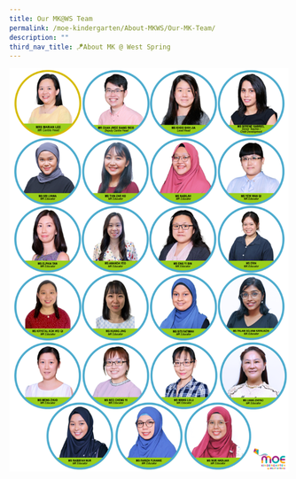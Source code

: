 ```yaml
---
title: Our MK@WS Team
permalink: /moe-kindergarten/About-MKWS/Our-MK-Team/
description: ""
third_nav_title: 🪁About MK @ West Spring
---
```

![](/images/MK/Staff%20Photos/staff%20photos%202023-%208%20may.png)